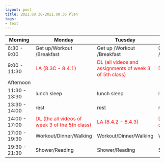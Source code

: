 ```yaml
---
layout: post
title: 2021.08.30-2021.08.36 Plan
tags:
- text
---   
```


| Morning | Monday | Tuesday | Wednesday | Thursday | Friday | Saturday | Sunday |
|---|---|---|---|---|---|---|---|
| 6:30 - 9:00  | Get up/Workout /Breakfast | Get up /Workout /Breakfast | Get up /Workout/Breakfast | Get up /Workout/Breakfast | Get up /Workout/Breakfast | Get up /Workout/Breakfast | Get up /Workout/Breakfast |
| 9:00 - 11:30 | <font color=red>LA (8.3C - 8.4.1)| <font color=red> DL (all videos and assignments of week 3 of 5th class) | <font color=red> DAE (2.4.2 - 2.4.3) | <font color=red > LA (8.4.4 - 8.4.5) | <font color=red > DLP (the remaining all things of the class ) | do something I like | do something I like |
| Afternoon  |   |   |   |   |   |   |   |
| 11:30 - 13:30  | lunch sleep | lunch sleep | lunch sleep | lunch sleep | lunch sleep | lunch sleep | lunch sleep |
| 13:30 - 14:00  | rest | rest | rest | rest | rest | rest | rest |
| 14:00 - 17:00  | <font color=red >DL (the all videos of week 3 of the 5th class) | <font color=red> LA (8.4.2 - 8.4.3) | <font color=red > DL (all notes of week 1 of 2nd class) | <font color=red> DAE (2.4.4 -2.5.1) | <font color=red > LA (8.4.5 - 9.1.1) | do something I like | do something I like |
| 17:00 - 19:30  | Workout/Dinner/Walking | Workout/Dinner/Walking | Workout/Dinner/Walking | Workout/Dinner/Walking | Workout/Dinner/Walking | Workout/Dinner/Walking | Workout/Dinner/Walking |
| 19:30 - 21:30 | Shower/Reading | Shower/Reading | Shower/Reading | Shower/do something I like | Shower/Reading | Shower/Reading | Shower/Making a plan for next week |
